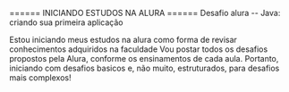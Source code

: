 ====== INICIANDO ESTUDOS NA ALURA ======
Desafio alura -- Java: criando sua primeira aplicação

Estou iniciando meus estudos na alura como forma de revisar conhecimentos adquiridos na faculdade
Vou postar todos os desafios propostos pela Alura, conforme os ensinamentos de cada aula. Portanto, iniciando com desafios basicos e, não muito, estruturados, para desafios mais complexos!
